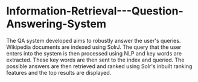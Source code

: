 Information-Retrieval---Question-Answering-System
=================================================

The QA system developed aims to robustly answer the user's queries. Wikipedia documents are indexed
using SolrJ. The query that the user enters into the system is then processed using NLP and key words
are extracted. These key words are then sent to the index and queried. The possible answers are then
retrieved and ranked using Solr's inbuilt ranking features and the top results are displayed.
